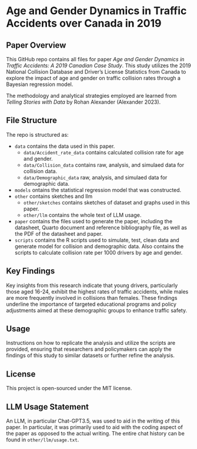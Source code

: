 # Age and Gender Dynamics in Traffic Accidents over Canada in 2019

## Paper Overview

This GitHub repo contains all files for paper *Age and Gender Dynamics in Traffic Accidents: A 2019 Canadian Case Study*. This study utilizes the 2019 National Collision Database and Driver’s License Statistics from Canada to explore the impact of age and gender on traffic collision rates through a Bayesian regression model.

The methodology and analytical strategies employed are learned from *Telling Stories with Data* by Rohan Alexander  (Alexander 2023).

## File Structure

The repo is structured as:

-   `data` contains the data used in this paper.
    - `data/Accident_rate_data` contains calculated collision rate for age and gender.
    - `data/Collision_data` contains raw, analysis, and simulaed data for collision data.
    - `data/Demographic_data` raw, analysis, and simulaed data for demographic data.
-   `models` ontains the statistical regression model that was constructed.
-   `other` contains sketches and llm
    - `other/sketches` contains sketches of dataset and graphs used in this paper.
    - `other/llm` contains the whole text of LLM usage.
-   `paper` contains the files used to generate the paper, including the datasheet, Quarto document and reference bibliography file, as well as the PDF of the datasheet and paper.
-   `scripts` contains the R scripts used to simulate, test, clean data and generate model for collision and demographic data. Also contains the scripts to calculate collision rate per 1000 drivers by age and gender. 

## Key Findings
Key insights from this research indicate that young drivers, particularly those aged 16-24, exhibit the highest rates of traffic accidents, while males are more frequently involved in collisions than females. These findings underline the importance of targeted educational programs and policy adjustments aimed at these demographic groups to enhance traffic safety.

## Usage
Instructions on how to replicate the analysis and utilize the scripts are provided, ensuring that researchers and policymakers can apply the findings of this study to similar datasets or further refine the analysis.

## License
This project is open-sourced under the MIT license.

## LLM Usage Statement
An LLM, in particular Chat-GPT3.5, was used to aid in the writing of this paper. In particular, it was primarily used to aid with the coding aspect of the paper as opposed to the actual writing. The entire chat history can be found in `other/llm/usage.txt`.
